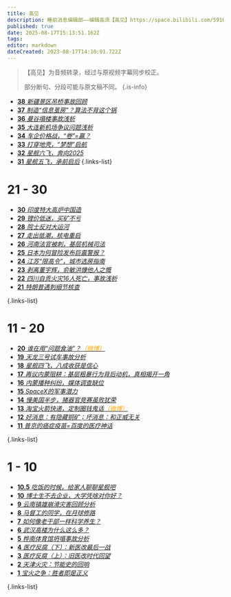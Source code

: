 ```yaml
---
title: 高见
description: 睡前消息编辑部——编辑高流【高见】https://space.bilibili.com/59104725
published: true
date: 2025-08-17T15:13:51.162Z
tags: 
editor: markdown
dateCreated: 2023-08-17T14:10:01.722Z
---
```


> 【高见】为音频转录，经过与原视频字幕同步校正。
> 
> 部分断句、分段可能与原文稿不同。
{.is-info}

<!--

# 91 - 100

- [**100** **](./opinion/100.md)
- [**99** **](./opinion/99.md)
- [**98** **](./opinion/98.md)
- [**97** **](./opinion/97.md)
- [**96** **](./opinion/96.md)
- [**95** **](./opinion/95.md)
- [**94** **](./opinion/94.md)
- [**93** **](./opinion/93.md)
- [**92** **](./opinion/92.md)
- [**91** **](./opinion/91.md)

{.links-list}

# 81 - 90

- [**90** **](./opinion/90.md)
- [**89** **](./opinion/89.md)
- [**88** **](./opinion/88.md)
- [**87** **](./opinion/87.md)
- [**86** **](./opinion/86.md)
- [**85** **](./opinion/85.md)
- [**84** **](./opinion/84.md)
- [**83** **](./opinion/83.md)
- [**82** **](./opinion/82.md)
- [**81** **](./opinion/81.md)

{.links-list}

# 71 - 80

- [**80** **](./opinion/80.md)
- [**79** **](./opinion/79.md)
- [**78** **](./opinion/78.md)
- [**77** **](./opinion/77.md)
- [**76** **](./opinion/76.md)
- [**75** **](./opinion/75.md)
- [**74** **](./opinion/74.md)
- [**73** **](./opinion/73.md)
- [**72** **](./opinion/72.md)
- [**71** **](./opinion/71.md)

{.links-list}

# 61 - 70

- [**70** **](./opinion/70.md)
- [**69** **](./opinion/69.md)
- [**68** **](./opinion/68.md)
- [**67** **](./opinion/67.md)
- [**66** **](./opinion/66.md)
- [**65** **](./opinion/65.md)
- [**64** **](./opinion/64.md)
- [**63** **](./opinion/63.md)
- [**62** **](./opinion/62.md)
- [**61** **](./opinion/61.md)

{.links-list}

# 51 - 60

- [**60** **](./opinion/60.md)
- [**59** **](./opinion/59.md)
- [**58** **](./opinion/58.md)
- [**57** **](./opinion/57.md)
- [**56** **](./opinion/56.md)
- [**55** **](./opinion/55.md)
- [**54** **](./opinion/54.md)
- [**53** **](./opinion/53.md)
- [**52** **](./opinion/52.md)
- [**51** **](./opinion/51.md)

{.links-list}

# 41 - 50

- [**50** **](./opinion/50.md)
- [**49** **](./opinion/49.md)
- [**48** **](./opinion/48.md)
- [**47** **](./opinion/47.md)
- [**46** **](./opinion/46.md)
- [**45** **](./opinion/45.md)
- [**44** **](./opinion/44.md)
- [**43** **](./opinion/43.md)
- [**42** **](./opinion/42.md)
- [**41** **](./opinion/41.md)

{.links-list}

# 31 - 40

- [**40** **](./opinion/40.md)
- [**39** **](./opinion/39.md)-->
- [**38** *新疆景区吊桥事故回顾*](./opinion/38.md)
- [**37** *制造“信息茧房”？算法不背这个锅*](./opinion/37.md)
- [**36** *曼谷塌楼事故浅析*](./opinion/36.md)
- [**35** *大连新机场争议问题浅析*](./opinion/35.md)
- [**34** *车企价格战，“卷”=赢？*](./opinion/34.md)
- [**33** *打穿地壳，“梦想”启航*](./opinion/33.md)
- [**32** *星舰六飞，奔向2025*](./opinion/32.md)
- [**31** *星舰五飞，承前启后*](./opinion/31.md)
{.links-list}

# 21 - 30

- [**30** *印度特大高炉中国造*](./opinion/30.md)
- [**29** *锂价低迷，买矿不亏*](./opinion/29.md)
- [**28** *院士反对大运河*](./opinion/28.md)
- [**27** *走出低潮，核电重启*](./opinion/27.md)
- [**26** *河南法官被刺，基层机械司法*](./opinion/26.md)
- [**25** *日本为何冒险发布巨震警报？*](./opinion/25.md)
- [**24** *江苏“限高令”，城市选房指南*](./opinion/24.md)
- [**23** *剥离董宇辉，俞敏洪慷他人之慨*](./opinion/23.md)
- [**22** *四川自贡火灾16人死亡，事故浅析*](./opinion/22.md)
- [**21** *特朗普遇刺细节核查*](./opinion/21.md)

{.links-list}

# 11 - 20

- [**20** *谁在用“问题食油”？<font color="orange">（微博）</font>*](./opinion/20.md)
- [**19** *天龙三号试车事故分析*](./opinion/19.md)
- [**18** *星舰四飞，八成收获是信心*](./opinion/18.md)
- [**17** *再议内蒙阻耕：基层粗暴行为背后动机，真相揭开一角*](./opinion/17.md)
- [**16** *内蒙播种纠纷，媒体调查缺位*](./opinion/16.md)
- [**15** *SpaceX的军事潜力*](./opinion/15.md)
- [**14** *慢美国半步，猪器官竞赛虽败犹荣*](./opinion/14.md)
- [**13** *淘宝火箭快递，定制圈钱鬼话<font color="orange">（微博）</font>*](./opinion/13.md)
- [**12** *好消息：有隐藏铜矿；坏消息：和正威无关*](./opinion/12.md)
- [**11** *普京的癌症疫苗=百度的医疗神话*](./opinion/11.md)

{.links-list}

# 1 - 10

- [**10.5** *吃饭的时候，给家人聊聊星舰吧*](./opinion/10-1.md)
- [**10** *博士生不去企业，大学凭啥对你好？*](./opinion/10.md)
- [**9** *云南镇雄崩滑灾害回顾分析*](./opinion/9.md)
- [**8** *马督工的同学，在月球修路*](./opinion/8.md)
- [**7** *如何像老干部一样科学养生？*](./opinion/7.md)
- [**6** *武汉高楼为什么这么多？*](./opinion/6.md)
- [**5** *桦南体育馆坍塌事故分析*](./opinion/5.md)
- [**4** *医疗反腐（下）：新医改最后一战*](./opinion/4.md)
- [**3** *医疗反腐（上）：旧医改时代回望*](./opinion/3.md)
- [**2** *天津火灾：节能史的回响*](./opinion/2.md)
- [**1** *宝火之争：胜者即是正义*](./opinion/1.md)

{.links-list}
